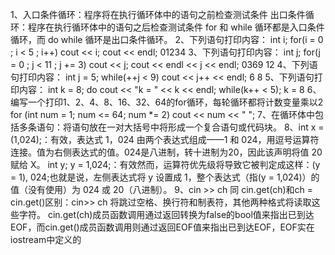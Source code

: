 1、入口条件循环：程序将在执行循环体中的语句之前检查测试条件
出口条件循环：程序在执行循环体中的语句之后检查测试条件
for 和 while 循环都是入口条件循环，而 do while 循环是出口条件循环。
2、下列语句打印内容：
int i;
for(i = 0 ; i < 5 ; i++)
    cout << i;
    cout << endl;
01234
3、下列语句打印内容：
int j;
for(j = 0 ; j < 11 ; j += 3)
    cout << j;
    cout << endl << j << endl;
0369
12
4、下列语句打印内容：
int j = 5;
while(++j < 9)
    cout << j++ << endl;
6
8
5、下列语句打印内容：
int k = 8;
do 
    cout << "k = " << k << endl;
while(k++ < 5);
k = 8
6、编写一个打印1、2、4、8、16、32、64的for循环，每轮循环都将计数变量乘以2
for (int num = 1; num <= 64; num *= 2) 
 cout << num << " "; 
7、在循环体中包括多条语句：将语句放在一对大括号中将形成一个复合语句或代码块。
8、int x = (1,024);：有效，表达式 1，024 由两个表达式组成——1 和 024，用逗号运算符连接。值为右侧表达式的值。024是八进制，转十进制为20，因此该声明将值 20 赋给 X。
int y; y = 1,024;：有效然而，运算符优先级将导致它被判定成这样：(y = 1), 024;也就是说，左侧表达式将 y 设置成 1，整个表达式（指(y = 1,024)）的值（没有使用）为 024 或 20（八进制）。
9、cin >> ch 同 cin.get(ch)和ch = cin.get()区别：cin>> ch 将跳过空格、换行符和制表符，其他两种格式将读取这些字符。
cin.get(ch)成员函数调用通过返回转换为false的bool值来指出已到达EOF，而cin.get()成员函数调用则通过返回EOF值来指出已到达EOF，EOF实在iostream中定义的